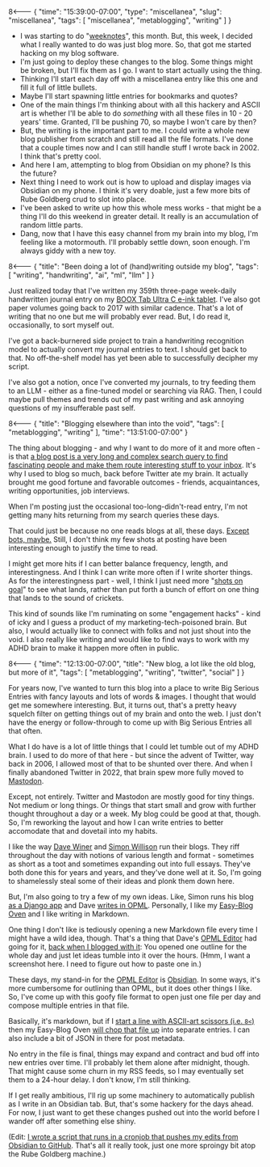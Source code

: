 8<--- { "time": "15:39:00-07:00", "type": "miscellanea", "slug": "miscellanea", "tags": [ "miscellanea", "metablogging", "writing" ] }

- I was starting to do "[weeknotes](https://blog.lmorchard.com/tag/weeknotes/)", this month. But, this week, I decided what I really wanted to do was just blog more. So, that got me started hacking on my blog software.
- I'm just going to deploy these changes to the blog. Some things might be broken, but I'll fix them as I go. I want to start actually using the thing.
- Thinking I'll start each day off with a miscellanea entry like this one and fill it full of little bullets.
- Maybe I'll start spawning little entries for bookmarks and quotes?
- One of the main things I'm thinking about with all this hackery and ASCII art is whether I'll be able to do *something* with all these files in 10 - 20 years' time. Granted, I'll be pushing 70, so maybe I won't care by then?
- But, the writing is the important part to me. I could write a whole new blog publisher from scratch and still read all the file formats. I've done that a couple times now and I can still handle stuff I wrote back in 2002. I think that's pretty cool.
- And here I am, attempting to blog from Obsidian on my phone? Is this the future?
- Next thing I need to work out is how to upload and display images via Obsidian on my phone. I think it's very doable, just a few more bits of Rube Goldberg crud to slot into place.
- I've been asked to write up how this whole mess works - that might be a thing I'll do this weekend in greater detail. It really is an accumulation of random little parts.
- Dang, now that I have this easy channel from my brain into my blog, I'm feeling like a motormouth. I'll probably settle down, soon enough. I'm always giddy with a new toy.

8<--- { "title": "Been doing a lot of (hand)writing outside my blog", "tags": [ "writing", "handwriting", "ai", "ml", "llm" ] }

Just realized today that I've written my 359th three-page week-daily handwritten journal entry on my [BOOX Tab Ultra C e-ink tablet](https://shop.boox.com/collections/all/products/tabultrac). I've also got paper volumes going back to 2017 with similar cadence. That's a lot of writing that no one but me will probably ever read. But, I do read it, occasionally, to sort myself out.

I've got a back-burnered side project to train a handwriting recognition model to actually convert my journal entries to text. I should get back to that. No off-the-shelf model has yet been able to successfully decipher my script.

I've also got a notion, once I've converted my journals, to try feeding them to an LLM - either as a fine-tuned model or searching via RAG. Then, I could maybe pull themes and trends out of my past writing and ask annoying questions of my insufferable past self.

8<--- { "title": "Blogging elsewhere than into the void", "tags": [ "metablogging", "writing" ], "time": "13:51:00-07:00" }

The thing about blogging -  and why I want to do more of it and more often - is that [a blog post is a very long and complex search query to find fascinating people and make them route interesting stuff to your inbox](https://www.henrikkarlsson.xyz/p/search-query). It's why I used to blog so much, back before Twitter ate my brain. It actually brought me good fortune and favorable outcomes - friends, acquaintances, writing opportunities, job interviews.

When I'm posting just the occasional too-long-didn't-read entry, I'm not getting many hits returning from my search queries these days. 

That could just be because no one reads blogs at all, these days. [Except bots, maybe.](https://blog.lmorchard.com/2024/03/11/dance-for-the-bots/) Still, I don't think my few shots at posting have been interesting enough to justify the time to read.

I might get more hits if I can better balance frequency, length, and interestingness. And I think I can write more often if I write shorter things. As for the interestingness part - well, I think I just need more "[shots on goal](https://en.wikipedia.org/wiki/Shot_on_goal_(ice_hockey))" to see what lands, rather than put forth a bunch of effort on one thing that lands to the sound of crickets.

This kind of sounds like I'm ruminating on some "engagement hacks" - kind of icky and I guess a product of my marketing-tech-poisoned brain. But also, I would actually like to connect with folks and not just shout into the void. I also really like writing and would like to find ways to work with my ADHD brain to make it happen more often in public.

8<--- { "time": "12:13:00-07:00", "title": "New blog, a lot like the old blog, but more of it", "tags": [ "metablogging", "writing", "twitter", "social" ] }

For years now, I've wanted to turn this blog into a place to write Big Serious Entries with fancy layouts and lots of words & images. I thought that would get me somewhere interesting. But, it turns out, that's a pretty heavy squelch filter on getting things out of my brain and onto the web. I just don't have the energy or follow-through to come up with Big Serious Entries all that often.

What I do have is a lot of little things that I could let tumble out of my ADHD brain. I used to do more of that here - but since the advent of Twitter, way back in 2006, I allowed most of that to be shunted over there. And when I finally abandoned Twitter in 2022, that brain spew more fully moved to [Mastodon](https://masto.hackers.town/@lmorchard).

Except, not entirely. Twitter and Mastodon are mostly good for tiny things. Not medium or long things. Or things that start small and grow with further thought throughout a day or a week. My blog could be good at that, though. So, I'm reworking the layout and how I can write entries to better accomodate that and dovetail into my habits.

I like the way [Dave Winer](http://scripting.com/) and [Simon Willison](https://simonwillison.net/) run their blogs. They riff throughout the day with notions of various length and format - sometimes as short as a toot and sometimes expanding out into full essays. They've both done this for years and years, and they've done well at it. So, I'm going to shamelessly steal some of their ideas and plonk them down here.

But, I'm also going to try a few of my own ideas. Like, Simon runs his blog [as a Django app](https://github.com/simonw/simonwillisonblog) and Dave [writes in OPML](http://scripting.com/?tab=about). Personally, I like my [Easy-Blog Oven](https://blog.lmorchard.com/2020/05/24/easy-blog-oven/index.html) and I like writing in Markdown.

One thing I don't like is tediously opening a new Markdown file every time I might have a wild idea, though. That's a thing that Dave's [OPML Editor](https://home.opml.org/) had going for it, [back when I blogged with it](https://web.archive.org/web/20061003021452/http://blogs.opml.org/decafbad/): You opened one outline for the whole day and just let ideas tumble into it over the hours. (Hmm, I want a screenshot here. I need to figure out how to paste one in.)

These days, my stand-in for the [OPML Editor](https://home.opml.org/) is [Obsidian](https://obsidian.md/). In some ways, it's more cumbersome for outlining than OPML, but it does other things I like. So, I've come up with this goofy file format to open just one file per day and compose multiple entries in that file.

Basically, it's markdown, but if I [start a line with ASCII-art scissors (i.e. `8<`)](https://github.com/lmorchard/blog.lmorchard.com/blob/main/content/posts/2025/2025-05-09.md?plain=1#L15) then my Easy-Blog Oven [will chop that file up](https://github.com/lmorchard/blog.lmorchard.com/blob/main/lib/posts.js#L140-L156) into separate entries. I can also include a bit of JSON in there for post metadata.

No entry in the file is final, things may expand and contract and bud off into new entries over time. I'll probably let them alone after midnight, though. That might cause some churn in my RSS feeds, so I may eventually set them to a 24-hour delay. I don't know, I'm still thinking.

If I get really ambitious, I'll rig up some machinery to automatically publish as I write in an Obsidian tab. But, that's some hackery for the days ahead. For now, I just want to get these changes pushed out into the world before I wander off after something else shiny.

(Edit: [I wrote a script that runs in a cronjob that pushes my edits from Obsidian to GitHub](https://github.com/lmorchard/blog.lmorchard.com/blob/main/script/publish-posts-from-obsidian.sh). That's all it really took, just one more sproingy bit atop the Rube Goldberg machine.)